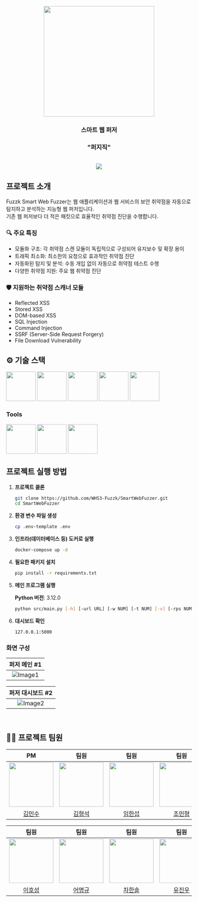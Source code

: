 <div align="center">

<!-- logo -->
<img src="https://github.com/whs3-fuzzk.png" width="300"/>

### 스마트 웹 퍼저

### "퍼지직"

<br/> [<img src="https://img.shields.io/badge/프로젝트 기간-2025.05.01~2025.08.02-green?style=flat&logo=&logoColor=white" />]()

</div>

## 프로젝트 소개

Fuzzk Smart Web Fuzzer는 웹 애플리케이션과 웹 서비스의 보안 취약점을 자동으로 탐지하고 분석하는 지능형 웹 퍼저입니다.  
기존 웹 퍼저보다 더 적은 패킷으로 효율적인 취약점 진단을 수행합니다.

### 🔍 주요 특징

- 모듈화 구조: 각 취약점 스캔 모듈이 독립적으로 구성되어 유지보수 및 확장 용이
- 트래픽 최소화: 최소한의 요청으로 효과적인 취약점 진단
- 자동화된 탐지 및 분석: 수동 개입 없이 자동으로 취약점 테스트 수행
- 다양한 취약점 지원: 주요 웹 취약점 진단

### 🛡️ 지원하는 취약점 스캐너 모듈

- Reflected XSS
- Stored XSS
- DOM-based XSS
- SQL Injection
- Command Injection
- SSRF (Server-Side Request Forgery)
- File Download Vulnerability

## ⚙ 기술 스택

<div>
<img src="https://i.ibb.co/v4K1Z2Kr/python.png" width="80">
<img src="https://github.com/yewon-Noh/readme-template/blob/main/skills/Docker.png?raw=true" width="80">
<img src="https://i.ibb.co/Fc6Trxg/postgres.png" width="80">
<img src="https://github.com/yewon-Noh/readme-template/blob/main/skills/Redis.png?raw=true" width="80">
<img src="https://i.ibb.co/6cbtt3Vy/mitmproxy.png" width="80">
</div>

### Tools

<div>
<img src="https://github.com/yewon-Noh/readme-template/blob/main/skills/Github.png?raw=true" width="80">
<img src="https://github.com/yewon-Noh/readme-template/blob/main/skills/Notion.png?raw=true" width="80">
<img src="https://github.com/yewon-Noh/readme-template/blob/main/skills/Discord.png?raw=true" width="80">
</div>

## 프로젝트 실행 방법

1. **프로젝트 클론**

   ```sh
   git clone https://github.com/WHS3-Fuzzk/SmartWebFuzzer.git
   cd SmartWebFuzzer
   ```

2. **환경 변수 파일 생성**

   ```sh
   cp .env-template .env
   ```

3. **인프라(데이터베이스 등) 도커로 실행**

   ```sh
   docker-compose up -d
   ```

4. **필요한 패키지 설치**

   ```sh
   pip install -r requirements.txt
   ```

5. **메인 프로그램 실행**

   **Python 버전**: 3.12.0

   ```sh
   python src/main.py [-h] [-url URL] [-w NUM] [-t NUM] [-v] [-rps NUM]
   ```

6. **대시보드 확인**

   ```text
   127.0.0.1:5000
   ```

### 화면 구성

|                                        퍼저 메인 #1                                        |
| :----------------------------------------------------------------------------------------: |
| ![Image1](https://github.com/user-attachments/assets/3b7259e5-da20-4ed9-b50e-c9af79604b14) |

|                                      퍼저 대시보드 #2                                      |
| :----------------------------------------------------------------------------------------: |
| ![Image2](https://github.com/user-attachments/assets/0dfcd073-fe2e-4af5-b1d9-95eaa99280fb) |

<br/>

## 💁‍♂️ 프로젝트 팀원

|                             PM                              |                             팀원                             |                          팀원                           |                            팀원                            |
| :---------------------------------------------------------: | :----------------------------------------------------------: | :-----------------------------------------------------: | :--------------------------------------------------------: |
| <img src="https://github.com/idealinsane.png" width="120"/> | <img src="https://github.com/hyeongseok88.png" width="120"/> | <img src="https://github.com/h4vrut4.png" width="120"/> | <img src="https://github.com/foskingson.png" width="120"/> |
|          [김민수](https://github.com/idealinsane)           |          [김형석](https://github.com/hyeongseok88)           |          [임한섭](https://github.com/h4vrut4)           |          [조민형](https://github.com/foskingson)           |

|                            팀원                            |                            팀원                            |                            팀원                             |                          팀원                          |
| :--------------------------------------------------------: | :--------------------------------------------------------: | :---------------------------------------------------------: | :----------------------------------------------------: |
| <img src="https://github.com/dlghtjd123.png" width="120"/> | <img src="https://github.com/dlghtjd123.png" width="120"/> | <img src="https://github.com/onestar4701.png" width="120"/> | <img src="https://github.com/jin182.png" width="120"/> |
|          [이호성](https://github.com/dlghtjd123)           |          [어명규](https://github.com/dlghtjd123)           |          [차한솔](https://github.com/onestar4701)           |          [유진우](https://github.com/jin182)           |
